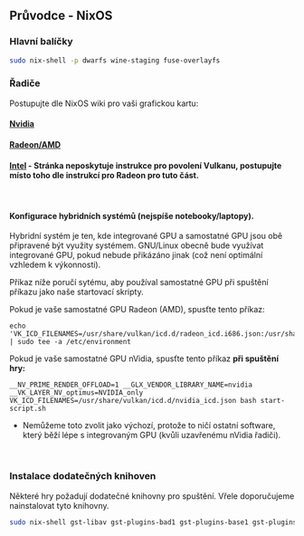 ## Průvodce - NixOS

### Hlavní balíčky
```sh
sudo nix-shell -p dwarfs wine-staging fuse-overlayfs
```

### Řadiče

Postupujte dle NixOS wiki pro vaši grafickou kartu:

#### [Nvidia](https://nixos.wiki/wiki/Nvidia)

#### [Radeon/AMD](https://nixos.wiki/wiki/AMD_GPU)

#### [Intel](https://nixos.wiki/wiki/Intel_Graphics) - Stránka neposkytuje instrukce pro povolení Vulkanu, postupujte místo toho dle instrukcí pro Radeon pro tuto část.

<br>

#### Konfigurace hybridních systémů (nejspíše notebooky/laptopy).

Hybridní systém je ten, kde integrované GPU a samostatné GPU jsou obě připravené být využity systémem. GNU/Linux obecně bude využívat integrované GPU, pokud nebude přikázáno jinak (což není optimální vzhledem k výkonnosti).

Příkaz níže poručí sytému, aby používal samostatné GPU při spuštění příkazu jako naše startovací skripty.

Pokud je vaše samostatné GPU Radeon (AMD), spusťte tento příkaz:

```
echo 'VK_ICD_FILENAMES=/usr/share/vulkan/icd.d/radeon_icd.i686.json:/usr/share/vulkan/icd.d/radeon_icd.x86_64.json' | sudo tee -a /etc/environment
```

Pokud je vaše samostatné GPU nVidia, spusťte tento příkaz **při spuštění hry:**

```
__NV_PRIME_RENDER_OFFLOAD=1 __GLX_VENDOR_LIBRARY_NAME=nvidia  __VK_LAYER_NV_optimus=NVIDIA_only VK_ICD_FILENAMES=/usr/share/vulkan/icd.d/nvidia_icd.json bash start-script.sh
```

- Nemůžeme toto zvolit jako výchozí, protože to ničí ostatní software, který běží lépe s integrovaným GPU (kvůli uzavřenému nVidia řadiči).
<br>

### Instalace dodatečných knihoven

Některé hry požadují dodatečné knihovny pro spuštění. Vřele doporučujeme nainstalovat tyto knihovny.

```sh
sudo nix-shell gst-libav gst-plugins-bad1 gst-plugins-base1 gst-plugins-good1 gst-plugins-ugly1 gstreamer-vaapi
```
